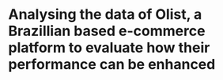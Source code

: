 # Analysing the data of Olist, a Brazillian based e-commerce platform to evaluate how their performance can be enhanced
